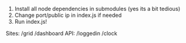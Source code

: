 1. Install all node dependencies in submodules (yes its a bit tedious)
2. Change port/public ip in index.js if needed
3. Run index.js!

Sites: /grid /dashboard
API: /loggedin /clock